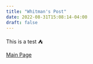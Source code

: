```yaml
---
title: "Whitman's Post"
date: 2022-08-31T15:08:14-04:00
draft: false
---
```

This is a test :tent:

[Main Page](https://resilient-figolla-cffcdc.netlify.app/)
